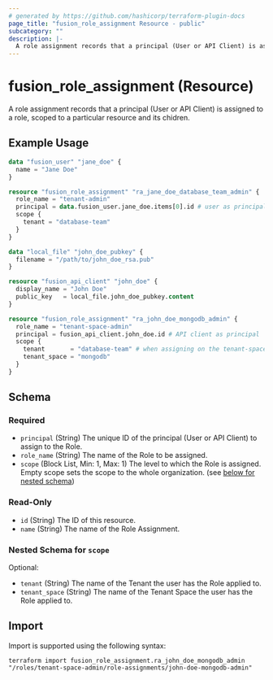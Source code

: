 ```yaml
---
# generated by https://github.com/hashicorp/terraform-plugin-docs
page_title: "fusion_role_assignment Resource - public"
subcategory: ""
description: |-
  A role assignment records that a principal (User or API Client) is assigned to a role, scoped to a particular resource and its chidren.
---
```


# fusion_role_assignment (Resource)

A role assignment records that a principal (User or API Client) is assigned to a role, scoped to a particular resource and its chidren.

## Example Usage

```terraform
data "fusion_user" "jane_doe" {
  name = "Jane Doe"
}

resource "fusion_role_assignment" "ra_jane_doe_database_team_admin" {
  role_name = "tenant-admin"
  principal = data.fusion_user.jane_doe.items[0].id # user as principal
  scope {
    tenant = "database-team"
  }
}

data "local_file" "john_doe_pubkey" {
  filename = "/path/to/john_doe_rsa.pub"
}

resource "fusion_api_client" "john_doe" {
  display_name = "John Doe"
  public_key   = local_file.john_doe_pubkey.content
}

resource "fusion_role_assignment" "ra_john_doe_mongodb_admin" {
  role_name = "tenant-space-admin"
  principal = fusion_api_client.john_doe.id # API client as principal
  scope {
    tenant       = "database-team" # when assigning on the tenant-space level, both tenant and tenant_space must be provided
    tenant_space = "mongodb"
  }
}
```

<!-- schema generated by tfplugindocs -->
## Schema

### Required

- `principal` (String) The unique ID of the principal (User or API Client) to assign to the Role.
- `role_name` (String) The name of the Role to be assigned.
- `scope` (Block List, Min: 1, Max: 1) The level to which the Role is assigned. Empty scope sets the scope to the whole organization. (see [below for nested schema](#nestedblock--scope))

### Read-Only

- `id` (String) The ID of this resource.
- `name` (String) The name of the Role Assignment.

<a id="nestedblock--scope"></a>
### Nested Schema for `scope`

Optional:

- `tenant` (String) The name of the Tenant the user has the Role applied to.
- `tenant_space` (String) The name of the Tenant Space the user has the Role applied to.

## Import

Import is supported using the following syntax:

```shell
terraform import fusion_role_assignment.ra_john_doe_mongodb_admin "/roles/tenant-space-admin/role-assignments/john-doe-mongodb-admin"
```
